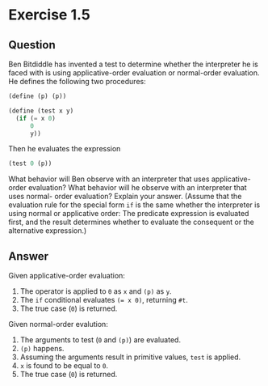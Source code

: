 # Exercise 1.5

## Question

Ben Bitdiddle has invented a test to determine whether the interpreter he is faced
with is using applicative-order evaluation or normal-order evaluation. He defines
the following two procedures:

```scheme
(define (p) (p))

(define (test x y)
  (if (= x 0)
      0
      y))
```

Then he evaluates the expression

```scheme
(test 0 (p))
```

What behavior will Ben observe with an interpreter that uses applicative-order
evaluation? What behavior will he observe with an interpreter that uses normal-
order evaluation? Explain your answer. (Assume that the evaluation rule for the
special form `if` is the same whether the interpreter is using normal or
applicative order: The predicate expression is evaluated first, and the result
determines whether to evaluate the consequent or the alternative expression.)

## Answer

Given applicative-order evaluation:

1. The operator is applied to `0` as `x` and `(p)` as `y`.
2. The `if` conditional evaluates `(= x 0)`, returning `#t`.
3. The true case (`0`) is returned.

Given normal-order evalution:

1. The arguments to test (`0` and `(p)`) are evaluated.
2. `(p)` happens.
3. Assuming the arguments result in primitive values, `test` is applied.
4. `x` is found to be equal to `0`.
5. The true case (`0`) is returned.
